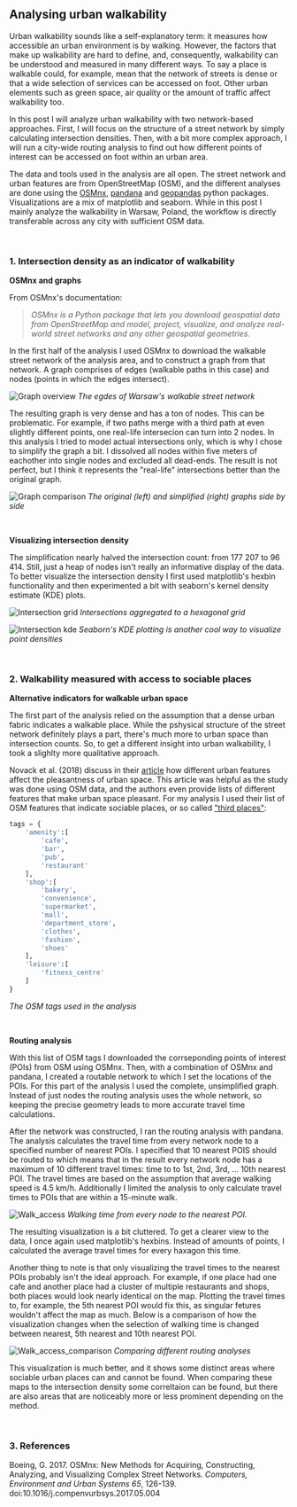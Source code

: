 ## Analysing urban walkability

Urban walkability sounds like a self-explanatory term: it measures how accessible an urban environment is by walking. However, the factors that make up walkability are hard to define, and, consequently, walkability can be understood and measured in many different ways. To say a place is walkable could, for example, mean that the network of streets is dense or that a wide selection of services can be accessed on foot. Other urban elements such as green space, air quality or the amount of traffic affect walkability too.

In this post I will analyze urban walkability with two network-based approaches. First, I will focus on the structure of a street network by simply calculating intersection densities. Then, with a bit more complex approach, I will run a city-wide routing analysis to find out how different points of interest can be accessed on foot within an urban area.

The data and tools used in the analysis are all open. The street network and urban features are from OpenStreetMap (OSM), and the different analyses are done using the [OSMnx](https://osmnx.readthedocs.io/en/stable/), [pandana](https://udst.github.io/pandana/) and [geopandas](https://geopandas.org/) python packages. Visualizations are a mix of matplotlib and seaborn. While in this post I mainly analyze the walkability in Warsaw, Poland, the workflow is directly transferable across any city with sufficient OSM data.

<br/>

### 1. Intersection density as an indicator of walkability

**OSMnx and graphs**

From OSMnx's documentation:

>*OSMnx is a Python package that lets you download geospatial data from OpenStreetMap and model, project, visualize, and analyze real-world street networks and any other geospatial geometries.* 

In the first half of the analysis I used OSMnx to download the walkable street network of the analysis area, and to construct a graph from that network. A graph comprises of edges (walkable paths in this case) and nodes (points in which the edges intersect).

![Graph overview](docs/graph_overview.png)
*The egdes of Warsaw's walkable street network*

The resulting graph is very dense and has a ton of nodes. This can be problematic. For example, if two paths merge with a third path at even slightly different points, one real-life intersecion can turn into 2 nodes. In this analysis I tried to model actual intersections only, which is why I chose to simplify the graph a bit. I dissolved all nodes within five meters of eachother into single nodes and excluded all dead-ends. The result is not perfect, but I think it represents the "real-life" intersections better than the original graph.

![Graph comparison](docs/graph_comparison.png)
*The original (left) and simplified (right) graphs side by side*

<br/>

**Visualizing intersection density**

The simplification nearly halved the intersection count: from 177 207 to 96 414. Still, just a heap of nodes isn't really an informative display of the data. To better visualize the intersection density I first used matplotlib's hexbin functionality and then experimented a bit with seaborn's kernel density estimate (KDE) plots.

![Intersection grid](docs/intersection_hexbin.png)
*Intersections aggregated to a hexagonal grid*

![Intersection kde](docs/intersection_kde.png)
*Seaborn's KDE plotting is another cool way to visualize point densities*

<br/>

### 2. Walkability measured with access to sociable places

**Alternative indicators for walkable urban space**

The first part of the analysis relied on the assumption that a dense urban fabric indicates a walkable place. While the pshysical structure of the street network definitely plays a part, there's much more to urban space than intersection counts. So, to get a different insight into urban walkability, I took a slighlty more qualitative approach.

Novack et al. (2018) discuss in their [article](https://doi.org/10.3390/s18113794) how different urban features affect the pleasantness of urban space. This article was helpful as the study was done using OSM data, and the authors even provide lists of different features that make urban space pleasant. For my analysis I used their list of OSM features that indicate sociable places, or so called ["third places"](https://en.wikipedia.org/wiki/Third_place):

```python
tags = {
    'amenity':[
        'cafe',
        'bar',
        'pub',
        'restaurant'
    ],
    'shop':[
        'bakery',
        'convenience',
        'supermarket',
        'mall',
        'department_store',
        'clothes',
        'fashion',
        'shoes'
    ],
    'leisure':[
        'fitness_centre'
    ]
}
```
*The OSM tags used in the analysis*

<br/>

**Routing analysis**

With this list of OSM tags I downloaded the corrseponding points of interest (POIs) from OSM using OSMnx. Then, with a combination of OSMnx and pandana, I created a routable network to which I set the locations of the POIs. For this part of the analysis I used the complete, unsimplified graph. Instead of just nodes the routing analysis uses the whole network, so keeping the precise geometry leads to more accurate travel time calculations. 

After the network was constructed, I ran the routing analysis with pandana. The analysis calculates the travel time from every network node to a specified number of nearest POIs. I specified that 10 nearest POIS should be routed to which means that in the result every network node has a maximum of 10 different travel times: time to to 1st, 2nd, 3rd, ... 10th nearest POI. The travel times are based on the assumption that average walking speed is 4.5 km/h. Additionally I limited the analysis to only calculate travel times to POIs that are within a 15-minute walk.

![Walk_access](docs/walk_access.png)
*Walking time from every node to the nearest POI.*

The resulting visualization is a bit cluttered. To get a clearer view to the data, I once again used matplotlib's hexbins. Instead of amounts of points, I calculated the average travel times for every haxagon this time.

Another thing to note is that only visualizing the travel times to the nearest POIs probably isn't the ideal approach. For example, if one place had one cafe and another place had a cluster of multiple restaurants and shops, both places would look nearly identical on the map. Plotting the travel times to, for example, the 5th nearest POI would fix this, as singular fetures wouldn't affect the map as much. Below is a comparison of how the visualization changes when the selection of walking time is changed between nearest, 5th nearest and 10th nearest POI.

![Walk_access_comparison](docs/walk_access_comparison.png)
*Comparing different routing analyses*

This visualization is much better, and it shows some distinct areas where sociable urban places can and cannot be found. When comparing these maps to the intersection density some correltaion can be found, but there are also areas that are noticeably more or less prominent depending on the method.

<br/>

### 3. References

Boeing, G. 2017. OSMnx: New Methods for Acquiring, Constructing, Analyzing, and Visualizing Complex Street Networks. *Computers, Environment and Urban Systems 65*, 126-139. doi:10.1016/j.compenvurbsys.2017.05.004
